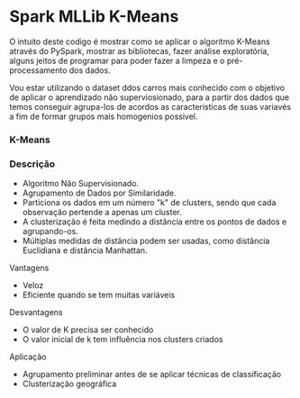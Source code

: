 # Spark MLLib K-Means

O intuito deste codigo é mostrar como se aplicar o algoritmo K-Means através do PySpark, mostrar as bibliotecas, fazer análise exploratória, alguns jeitos de programar para poder fazer a limpeza e o pré-processamento dos dados.

Vou estar utilizando o dataset ddos carros mais conhecido com o objetivo de aplicar o aprendizado não superviosionado, para a partir dos dados que temos conseguir agrupa-los de acordos as caracteristicas de suas variavés a fim de formar grupos mais homogenios possivel.

### K-Means

### Descrição

- Algoritmo Não Supervisionado.
- Agrupamento de Dados por Similaridade.
- Particiona os dados em um número "k" de clusters, sendo que cada observação pertende a apenas um cluster.
- A clusterização é feita medindo a distância entre os pontos de dados e agrupando-os.
- Múltiplas medidas de distância podem ser usadas, como distância Euclidiana e distância Manhattan.

Vantagens
- Veloz
- Eficiente quando se tem muitas variáveis

Desvantagens
- O valor de K precisa ser conhecido
- O valor inicial de k tem influência nos clusters criados

Aplicação
- Agrupamento preliminar antes de se aplicar técnicas de classificação
- Clusterização geográfica

